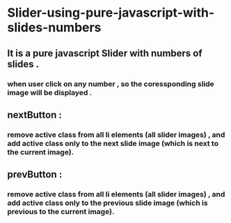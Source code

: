 # Slider-using-pure-javascript-with-slides-numbers
## It is a pure javascript Slider with numbers of slides .
### when user click on any number , so the coressponding slide image will be displayed .


## nextButton :
### remove active class from all li elements (all slider images) , and add active class only to the next slide image (which is next to the current image).
## prevButton :
### remove active class from all li elements (all slider images) , and add active class only to the previous slide image (which is previous to the current image).
